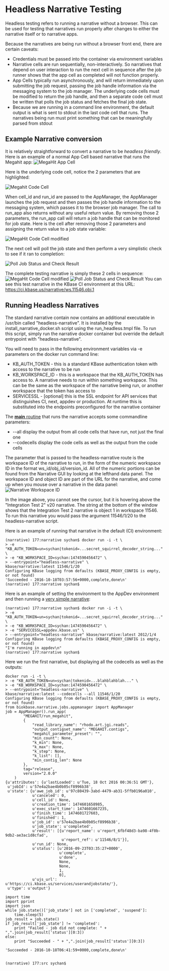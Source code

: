 # Headless Narrative Testing

Headless testing refers to running a narrative without a browser. This can be used for
testing that narratives run properly after changes to either the narrative itself
or to narrative apps.

Because the narratives are being run without a browser front end, there are certain
caveats:

* Credentials must be passed into the container via environment variables
* Narrative cells are run sequentially, non-interactively. So narratives that depend
on user interaction to run the next cell in sequence after the job runner shows that
the app cell as completed will not function properly.
* App Cells typically run asynchronously, and will return immediately upon submitting
the job request, passing the job handle information via the messaging system to the
job manager. The underlying code cells must be modified to return the job handle,
and then a separate code cell must be written that polls the job status and fetches
the final job state.
* Because we are running in a command line environment, the default output is what
is sent to stdout in the last code cell that runs. The narratives being run must
print something that can be meaningfully parsed from stdout

## Example Narrative conversion

It is relatively straightforward to convert a narrative to be _headless friendly_. Here
is an example of a normal App Cell based narrative that runs the Megahit app:
![MegaHit App Cell](images/MegaHitAppCell.png)

Here is the underlying code cell, notice the 2 parameters that are highlighted:

![Megahit Code Cell](images/MegaHitCodeCell.png)

When cell_id and run_id are passed to the AppManager, the AppManager launches the job
request and then passes the job handle information to the messaging system, which passes
it to the browser job manager. The call to run_app also returns without any useful
return value. By removing those 2 parameters, the run_app call will return a job handle
that can be monitored for job state. Here is the cell after removing those 2 parameters
and assigning the return value to a job state variable:

![MegaHit Code Cell modified](images/MegaHitCodeCell2.png)

The next cell will poll the job state and then perform a very simplistic check to see
if it ran to completion:

![Poll Job Status and Check Result](images/PollJobStatusCodeCell.png)

The complete testing narrative is simply these 2 cells in sequence:
![MegaHit Code Cell modified](images/MegaHitCodeCell2.png)
![Poll Job Status and Check Result](images/PollJobStatusCodeCell.png)
You can see this test narrative in the KBase CI environment at this URL:
https://ci.kbase.us/narrative/ws.11546.obj.1

## Running Headless Narratives

The standard narrative contain now contains an additional executable in /usr/bin called
"headless-narrative". It is installed by the install_narrative_docker.sh script using
the run_headless.tmpl file. To run this script, simply run the narrative docker container
but override the default entrypoint with "headless-narrative".

You will need to pass in the following environment variables via -e parameters on the
docker run command line:
* KB_AUTH_TOKEN - this is a standard KBase authentication token with access to the narrative to be run
* KB_WORKSPACE_ID - this is a workspace that the KB_AUTH_TOKEN has access to. A narrative needs to run within something
workspace. This can be the same as the workspace of the narrative being run, or another workspace that the token has access to
* SERVICESSL - [optional] this is the SSL endpoint for API services that distinguishes CI, next, appdev or production. At runtime this
is substituted into the endpoints preconfigured for the narrative container

The [__main__ routine](../src/biokbase/narrative/exporter/run_narrative.py) that runs the
narrative accepts some commandline parameters:

* --all display the output from all code cells that have run, not just the final one
* --codecells display the code cells as well as the output from the code cells

The parameter that is passed to the headless-narrative route is the workspace ID of the
narrative to run, in the form of the numeric workspace ID in the format ws_id/obj_id/version_id.
All of the numeric portions can be found from the Narrative GUI by looking at the lefthand
data panel. The workspace ID and object ID are part of the URL for the narrative, and
come up when you mouse over a narrative in the data panel:
![Narrative Workspace ID](images/NarrativeID.png)

 In the image above, you cannot see the cursor, but it is hovering above the "Integration Test 2" v20
 narrative. The string at the bottom of the window shows that the Integration Test 2 narrative is
 object 1 in workspace 11546. To run this narrative you would pass the argument 11546/1/20 to the
 headless-narrative script.

 Here is an example of running that narrative in the default (CI) environment:
 ~~~
 (narrative) 177:narrative sychan$ docker run -i -t \
> -e "KB_AUTH_TOKEN=un=sychan|tokenid=...secret_squirrel_decoder_string..." \
> -e "KB_WORKSPACE_ID=sychan:1474590456472" \
> --entrypoint="headless-narrative" \
kbase/narrative:latest 11546/1/20
Configuring KBase logging from defaults (KBASE_PROXY_CONFIG is empty, or not found)
'Succeeded - 2016-10-18T03:57:56+0000,complete,done\n'
(narrative) 177:narrative sychan$ 
~~~

Here is an example of setting the environment to the AppDev environment and then running a
[very simple narrative](https://appdev.kbase.us/narrative/ws.2012.obj.1):
~~~
(narrative) 177:narrative sychan$ docker run -i -t \
> -e "KB_AUTH_TOKEN=un=sychan|tokenid=...secret_squirrel_decoder_string..." \
> -e "KB_WORKSPACE_ID=sychan:1474590456472" \
> -e "SERVICESSL=appdev.kbase.us" \
> --entrypoint="headless-narrative" kbase/narrative:latest 2012/1/4
Configuring KBase logging from defaults (KBASE_PROXY_CONFIG is empty, or not found)
"I'm running in appdev\n"
(narrative) 177:narrative sychan$
~~~

Here we run the first narrative, but displaying all the codecells as well as the outputs:
~~~
docker run -i -t \
> -e "KB_AUTH_TOKEN=un=sychan|tokenid=...blahblahblah..." \
> -e "KB_WORKSPACE_ID=sychan:1474590456472" \
> --entrypoint="headless-narrative" \
kbase/narrative:latest --codecells --all 11546/1/20
Configuring KBase logging from defaults (KBASE_PROXY_CONFIG is empty, or not found)
from biokbase.narrative.jobs.appmanager import AppManager
job = AppManager().run_app(
        "MEGAHIT/run_megahit",
        {
            "read_library_name": "rhodo.art.jgi.reads",
            "output_contigset_name": "MEGAHIT.contigs",
            "megahit_parameter_preset": "",
            "min_count": None,
            "k_min": None,
            "k_max": None,
            "k_step": None,
            "k_list": [],
            "min_contig_len": None
        },
        tag="release",
        version="2.0.0"
    )
{u'attributes': {u'lastLoaded': u'Tue, 18 Oct 2016 00:36:51 GMT'},
 u'jobId': u'57e4a2bae4b0b05cf8996b38',
 u'state': {u'awe_job_id': u'97c80439-3abd-4479-ab31-5ffb0196a010',
            u'canceled': 0,
            u'cell_id': None,
            u'creation_time': 1474601658985,
            u'exec_start_time': 1474601667235,
            u'finish_time': 1474601727603,
            u'finished': 1,
            u'job_id': u'57e4a2bae4b0b05cf8996b38',
            u'job_state': u'completed',
            u'result': [{u'report_name': u'report_6fbf48d3-ba98-4f0b-9db2-ae3ac1d8cfad',
                         u'report_ref': u'11546/8/1'}],
            u'run_id': None,
            u'status': [u'2016-09-23T03:35:27+0000',
                        u'complete',
                        u'done',
                        None,
                        None,
                        1,
                        0],
            u'ujs_url': u'https://ci.kbase.us/services/userandjobstate/'},
 u'type': u'output'}

import time
import pprint
import json
while job.state()['job_state'] not in ['completed', 'suspend']:
    time.sleep(5)
job_result = job.state()
if job_result['job_state'] != 'completed':
    print "Failed - job did not complete: " + ",".join(job_result['status'][0:3])
else:
    print "Succeeded - " + ",".join(job_result['status'][0:3])

'Succeeded - 2016-10-18T06:41:59+0000,complete,done\n'


(narrative) 177:src sychan$ 
~~~

